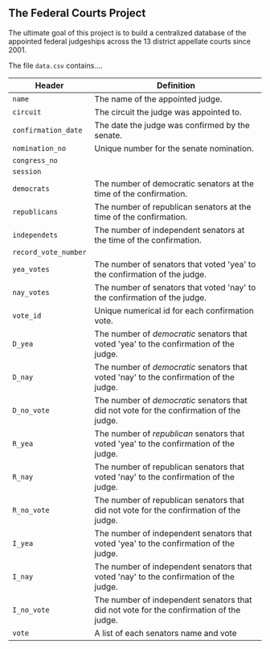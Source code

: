## The Federal Courts Project

The ultimate goal of this project is to build a centralized database of the appointed federal judgeships across the 13 district appellate courts since 2001.

The file `data.csv` contains....



| Header         | Definition |
|----------------|------------|
|`name`|The name of the appointed judge.|
|`circuit`  |The circuit the judge was appointed to.|
|`confirmation_date`   |The date the judge was confirmed by the senate.|
|`nomination_no`   |Unique number for the senate nomination.|
|`congress_no`      ||
|`session`      ||
|`democrats`|The number of democratic senators at the time of the confirmation.|
|`republicans`|The number of republican senators at the time of the confirmation.|
|`independets`|The number of independent senators at the time of the confirmation.|
|`record_vote_number`||
|`yea_votes`    |The number of senators that voted 'yea' to the confirmation of the judge.|
|`nay_votes`|The number of senators that voted 'nay' to the confirmation of the judge.|
|`vote_id`|Unique numerical id for each confirmation vote. |
|`D_yea`|The number of *democratic* senators that voted 'yea' to the confirmation of the judge.|
|`D_nay`|The number of *democratic* senators that voted 'nay' to the confirmation of the judge.|
|`D_no_vote`|The number of *democratic* senators that did not vote for the confirmation of the judge.|
|`R_yea`|The number of *republican* senators that voted 'yea' to the confirmation of the judge.|
|`R_nay`|The number of republican senators that voted 'nay' to the confirmation of the judge.|
|`R_no_vote`|The number of republican senators that did not vote for the confirmation of the judge.|
|`I_yea`|The number of independent senators that voted 'yea' to the confirmation of the judge.|
|`I_nay`|The number of independent senators that voted 'nay' to the confirmation of the judge.|
|`I_no_vote`|The number of independent senators that did not vote for the confirmation of the judge.|
|`vote`|A list of each senators name and vote|

